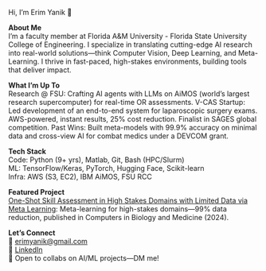 Hi, I’m Erim Yanik 👋

**About Me**  
I’m a faculty member at Florida A&M University - Florida State University College of Engineering. I specialize in translating cutting-edge AI research into real-world solutions—think Computer Vision, Deep Learning, and Meta-Learning. I thrive in fast-paced, high-stakes environments, building tools that deliver impact.

**What I’m Up To**  
Research @ FSU: Crafting AI agents with LLMs on AiMOS (world’s largest research supercomputer) for real-time OR assessments.
V-CAS Startup: Led development of an end-to-end system for laparoscopic surgery exams. AWS-powered, instant results, 25% cost reduction. Finalist in SAGES global competition.
Past Wins: Built meta-models with 99.9% accuracy on minimal data and cross-view AI for combat medics under a DEVCOM grant.

**Tech Stack**  
Code: Python (9+ yrs), Matlab, Git, Bash (HPC/Slurm)  
ML: TensorFlow/Keras, PyTorch, Hugging Face, Scikit-learn  
Infra: AWS (S3, EC2), IBM AiMOS, FSU RCC  

**Featured Project**  
[One-Shot Skill Assessment in High Stakes Domains with Limited Data via Meta Learning](https://github.com/yaniker/One-shot-skill-assessment-in-high-stakes-domains-with-limited-data-via-meta-learning): Meta-learning for high-stakes domains—99% data reduction, published in Computers in Biology and Medicine (2024).

**Let’s Connect**  
📧 erimyanik@gmail.com  
🔗 [LinkedIn](https://www.linkedin.com/in/erim-yanik/)  
💬 Open to collabs on AI/ML projects—DM me!

<!---
yaniker/yaniker is a ✨ special ✨ repository because its `README.md` (this file) appears on your GitHub profile.
You can click the Preview link to take a look at your changes.
--->

